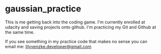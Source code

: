 # gaussian_practice
This is me getting back into the coding game. I'm currently enrolled at udacity and saving projects onto github. 
I'm practicing my Git and Github at the same time.

If you see something in my practice code that makes no sense you can email me: lilyvenzke.developer@gmail.com
